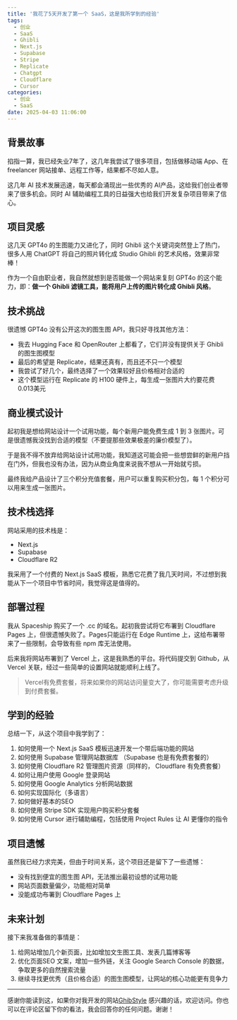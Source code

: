 ```yaml
---
title: '我花了5天开发了第一个 SaaS，这是我所学到的经验'
tags:
  - 创业
  - SaaS
  - Ghibli
  - Next.js
  - Supabase
  - Stripe
  - Replicate
  - Chatgpt
  - Cloudflare
  - Cursor
categories:
  - 创业
  - SaaS
date: 2025-04-03 11:06:00
---
```


## 背景故事

掐指一算，我已经失业7年了，这几年我尝试了很多项目，包括做移动端 App、在 freelancer 网站接单、远程工作等，结果都不尽如人意。

这几年 AI 技术发展迅速，每天都会涌现出一些优秀的 AI产品，这给我们创业者带来了很多机会。同时 AI 辅助编程工具的日益强大也给我们开发复杂项目带来了信心。

## 项目灵感

这几天 GPT4o 的生图能力又进化了，同时 Ghibli 这个关键词突然登上了热门，很多人用 ChatGPT 将自己的照片转化成 Studio Ghibli 的艺术风格，效果非常棒！

作为一个自由职业者，我自然就想到是否能做一个网站来复刻 GPT4o 的这个能力，即：**做一个 Ghibli 滤镜工具，能将用户上传的图片转化成 Ghibli 风格**。

## 技术挑战

很遗憾 GPT4o 没有公开这次的图生图 API，我只好寻找其他方法：

- 我去 Hugging Face 和 OpenRouter 上都看了，它们并没有提供关于 Ghibli 的图生图模型
- 最后的希望是 Replicate，结果还真有，而且还不只一个模型
- 我尝试了好几个，最终选择了一个效果较好且价格相对合适的
- 这个模型运行在 Replicate 的 H100 硬件上，每生成一张图片大约要花费 0.013美元

## 商业模式设计

起初我是想给网站设计一个试用功能，每个新用户能免费生成 1 到 3 张图片。可是很遗憾我没找到合适的模型（不要提那些效果极差的廉价模型了）。

于是我不得不放弃给网站设计试用功能，我知道这可能会把一些想尝鲜的新用户挡在门外，但我也没有办法，因为从商业角度来说我不想从一开始就亏损。

最终我给产品设计了三个积分充值套餐，用户可以重复购买积分包，每 1 个积分可以用来生成一张图片。

## 技术栈选择

网站采用的技术栈是：
- Next.js
- Supabase
- Cloudflare R2

我采用了一个付费的 Next.js SaaS 模板，熟悉它花费了我几天时间，不过想到我能从下一个项目中节省时间，我觉得这是值得的。

## 部署过程

我从 Spaceship 购买了一个 .cc 的域名。起初我尝试将它布署到 Cloudflare Pages 上，但很遗憾失败了。Pages只能运行在 Edge Runtime 上，这给布署带来了一些限制，会导致有些 npm 库无法使用。

后来我将网站布署到了 Vercel 上，这是我熟悉的平台。将代码提交到 Github，从 Vercel 关联，经过一些简单的设置网站就能顺利上线了。
> Vercel有免费套餐，将来如果你的网站访问量变大了，你可能需要考虑升级到付费套餐。

## 学到的经验

总结一下，从这个项目中我学到了：

1. 如何使用一个 Next.js SaaS 模板迅速开发一个带后端功能的网站
2. 如何使用 Supabase 管理网站数据库 （Supabase 也是有免费套餐的）
3. 如何使用 Cloudflare R2 管理图片资源（同样的， Cloudflare 有免费套餐）
4. 如何让用户使用 Google 登录网站
5. 如何使用 Google Analytics 分析网站数据
6. 如何实现国际化（多语言）
7. 如何做好基本的SEO
8. 如何使用 Stripe SDK 实现用户购买积分套餐
9. 如何使用 Cursor 进行辅助编程，包括使用 Project Rules 让 AI 更懂你的指令

## 项目遗憾

虽然我已经力求完美，但由于时间关系，这个项目还是留下了一些遗憾：

- 没有找到便宜的图生图 API，无法推出最初设想的试用功能
- 网站页面数量偏少，功能相对简单
- 没能成功布署到 Cloudflare Pages 上

## 未来计划

接下来我准备做的事情是：

1. 给网站增加几个新页面，比如增加文生图工具、发表几篇博客等
2. 优化页面SEO 文案，增加一些外链，关注 Google Search Console 的数据，争取更多的自然搜索流量
3. 继续寻找更优秀（且价格合适）的图生图模型，让网站的核心功能更有竞争力

---

感谢你能读到这，如果你对我开发的网站[GhibStyle](https://ghibli-style.cc) 感兴趣的话，欢迎访问。你也可以在评论区留下你的看法，我会回答你的任何问题。谢谢！
